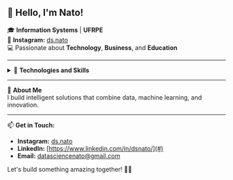 ## 👋 Hello, I'm Nato!

🎓 **Information Systems** | **UFRPE**  
📸 **Instagram:** [ds.nato](https://www.instagram.com/ds.nato)  
💻 Passionate about **Technology**, **Business**, and **Education**

---

<details>
  <summary>🚀 <b>Technologies and Skills</b></summary>
  
- 🐍 **Python**
- 📊 **Data Science**
- 🤖 **Machine Learning**
- 🧠 **Deep Learning**
- 🔍 **Pattern Recognition**
- 🕸️ **Neural Networks**
- 💾 **Big Data**
</details>

---

🌟 **About Me**  
I build intelligent solutions that combine data, machine learning, and innovation.

---

📫 **Get in Touch:**  
- **Instagram:** [ds.nato](https://www.instagram.com/ds.nato)  
- **LinkedIn:** [https://www.linkedin.com/in/dsnato/](#)  
- **Email:** [datasciencenato@gmail.com](#)  

Let's build something amazing together! 🚀✨

